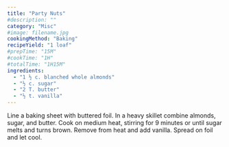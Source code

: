 ```yaml
---
title: "Party Nuts"
#description: ""
category: "Misc"
#image: filename.jpg
cookingMethod: "Baking"
recipeYield: "1 loaf"
#prepTime: "15M"
#cookTime: "1H"
#totalTime: "1H15M"
ingredients:
  - "1 ½ c. blanched whole almonds"
  - "½ c. sugar"
  - "2 T. butter"
  - "½ t. vanilla"
---
```


Line a baking sheet with buttered foil.
In a heavy skillet combine almonds, sugar, and butter. Cook on medium heat, stirring for 9 minutes or until sugar melts and turns brown. Remove from heat and add vanilla.
Spread on foil and let cool.
